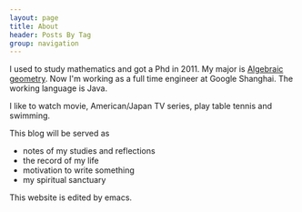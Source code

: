 ```yaml
---
layout: page
title: About
header: Posts By Tag
group: navigation
---
```

I used to study mathematics and got a Phd in 2011. My major is [Algebraic geometry](http://en.wikipedia.org/wiki/Algebraic_geometry).
Now I'm working as a full time engineer at Google Shanghai. The working language is Java.

I like to watch movie, American/Japan TV series, play table tennis and swimming.

This blog will be served as
* notes of my studies and reflections
* the record of my life
* motivation to write something
* my spiritual sanctuary

This website is edited by emacs.

